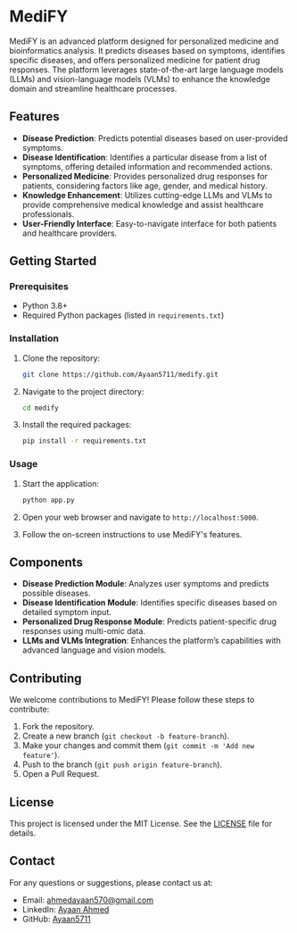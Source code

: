 # MediFY

MediFY is an advanced platform designed for personalized medicine and bioinformatics analysis. It predicts diseases based on symptoms, identifies specific diseases, and offers personalized medicine for patient drug responses. The platform leverages state-of-the-art large language models (LLMs) and vision-language models (VLMs) to enhance the knowledge domain and streamline healthcare processes.

## Features

- **Disease Prediction**: Predicts potential diseases based on user-provided symptoms.
- **Disease Identification**: Identifies a particular disease from a list of symptoms, offering detailed information and recommended actions.
- **Personalized Medicine**: Provides personalized drug responses for patients, considering factors like age, gender, and medical history.
- **Knowledge Enhancement**: Utilizes cutting-edge LLMs and VLMs to provide comprehensive medical knowledge and assist healthcare professionals.
- **User-Friendly Interface**: Easy-to-navigate interface for both patients and healthcare providers.

## Getting Started

### Prerequisites

- Python 3.8+
- Required Python packages (listed in `requirements.txt`)

### Installation

1. Clone the repository:
    ```sh
    git clone https://github.com/Ayaan5711/medify.git
    ```
2. Navigate to the project directory:
    ```sh
    cd medify
    ```
3. Install the required packages:
    ```sh
    pip install -r requirements.txt
    ```

### Usage

1. Start the application:
    ```sh
    python app.py
    ```
2. Open your web browser and navigate to `http://localhost:5000`.

3. Follow the on-screen instructions to use MediFY's features.

## Components

- **Disease Prediction Module**: Analyzes user symptoms and predicts possible diseases.
- **Disease Identification Module**: Identifies specific diseases based on detailed symptom input.
- **Personalized Drug Response Module**: Predicts patient-specific drug responses using multi-omic data.
- **LLMs and VLMs Integration**: Enhances the platform’s capabilities with advanced language and vision models.

## Contributing

We welcome contributions to MediFY! Please follow these steps to contribute:

1. Fork the repository.
2. Create a new branch (`git checkout -b feature-branch`).
3. Make your changes and commit them (`git commit -m 'Add new feature'`).
4. Push to the branch (`git push origin feature-branch`).
5. Open a Pull Request.

## License

This project is licensed under the MIT License. See the [LICENSE](LICENSE) file for details.

## Contact

For any questions or suggestions, please contact us at:

- Email: ahmedayaan570@gmail.com
- LinkedIn: [Ayaan Ahmed](https://www.linkedin.com/in/ayaan-ahmed-70a5b0157/)
- GitHub: [Ayaan5711](https://github.com/Ayaan5711)

